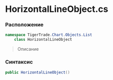 
# HorizontalLineObject.cs
### Расположение
```csharp
namespace TigerTrade.Chart.Objects.List  
    class HorizontalLineObject
```

> Описание

### Синтаксис
```csharp
public HorizontalLineObject()
```
